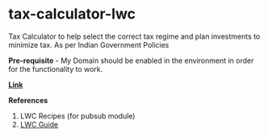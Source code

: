 # tax-calculator-lwc
Tax Calculator to help select the correct tax regime and plan investments to minimize tax. As per Indian Government Policies

**Pre-requisite** - My Domain should be enabled in the environment in order for the functionality to work.

**[Link](https://login.salesforce.com/packaging/installPackage.apexp?p0=04t2v000005tG0r)**

**References**
1. LWC Recipes (for pubsub module)
2. [LWC Guide](https://lwc.dev/guide/events)
